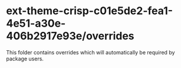 # ext-theme-crisp-c01e5de2-fea1-4e51-a30e-406b2917e93e/overrides

This folder contains overrides which will automatically be required by package users.

